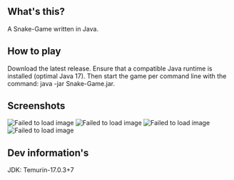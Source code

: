 ## What's this?

A Snake-Game written in Java.

## How to play

Download the latest release. Ensure that a compatible Java runtime is installed (optimal Java 17). Then start the game
per command line with the command: java -jar Snake-Game.jar.

## Screenshots

![Failed to load image](https://i.ibb.co/dmGC49N/mainMenu.png)
![Failed to load image](https://i.ibb.co/myT8L6w/game.png)
![Failed to load image](https://i.ibb.co/8gHbr3q/pause.png)
![Failed to load image](https://i.ibb.co/4T0ZMbj/gameOver.png)

## Dev information's

JDK: Temurin-17.0.3+7
